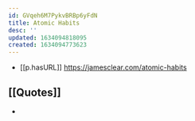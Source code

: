 ```yaml
---
id: GVqeh6M7PykvBRBp6yFdN
title: Atomic Habits
desc: ''
updated: 1634094818095
created: 1634094773623
---
```


- [[p.hasURL]] https://jamesclear.com/atomic-habits

## [[Quotes]]

- > 
